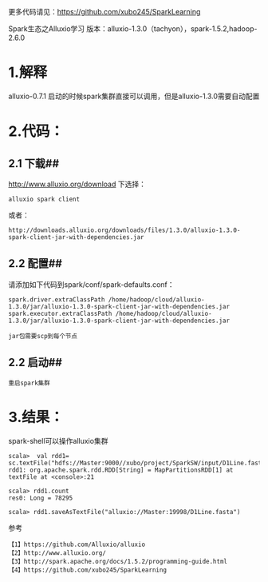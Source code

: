 
更多代码请见：https://github.com/xubo245/SparkLearning

Spark生态之Alluxio学习 版本：alluxio-1.3.0（tachyon），spark-1.5.2,hadoop-2.6.0

# 1.解释 #

alluxio-0.7.1 启动的时候spark集群直接可以调用，但是alluxio-1.3.0需要自动配置

# 2.代码： #

## 2.1 下载##
  http://www.alluxio.org/download 下选择： 

	alluxio spark client   
  或者：  

	http://downloads.alluxio.org/downloads/files/1.3.0/alluxio-1.3.0-spark-client-jar-with-dependencies.jar

## 2.2 配置##
   请添加如下代码到spark/conf/spark-defaults.conf：

	spark.driver.extraClassPath /home/hadoop/cloud/alluxio-1.3.0/jar/alluxio-1.3.0-spark-client-jar-with-dependencies.jar
	spark.executor.extraClassPath /home/hadoop/cloud/alluxio-1.3.0/jar/alluxio-1.3.0-spark-client-jar-with-dependencies.jar

    jar包需要scp到每个节点
## 2.2 启动##
	重启spark集群
# 3.结果： #
   spark-shell可以操作alluxio集群
	
	scala>  val rdd1= sc.textFile("hdfs://Master:9000//xubo/project/SparkSW/input/D1Line.fasta")
	rdd1: org.apache.spark.rdd.RDD[String] = MapPartitionsRDD[1] at textFile at <console>:21
	
	scala> rdd1.count
	res0: Long = 78295                                                              
	
	scala> rdd1.saveAsTextFile("alluxio://Master:19998/D1Line.fasta")
	


参考

	【1】https://github.com/Alluxio/alluxio
	【2】http://www.alluxio.org/
	【3】http://spark.apache.org/docs/1.5.2/programming-guide.html
	【4】https://github.com/xubo245/SparkLearning
